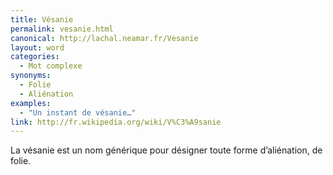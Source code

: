 ```yaml
---
title: Vésanie
permalink: vesanie.html
canonical: http://lachal.neamar.fr/Vesanie
layout: word
categories:
  - Mot complexe
synonyms:
  - Folie
  - Aliénation
examples:
  - "Un instant de vésanie…"
link: http://fr.wikipedia.org/wiki/V%C3%A9sanie
---
```


La vésanie est un nom générique pour désigner toute forme d’aliénation, de folie.


